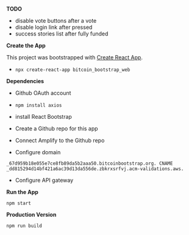 **TODO**

- disable vote buttons after a vote
- disable login link after pressed
- success stories list after fully funded

**Create the App**

This project was bootstrapped with [Create React App](https://github.com/facebook/create-react-app).

- `npx create-react-app bitcoin_bootstrap_web`

**Dependencies**

- Github OAuth account
- `npm install axios`
- install React Bootstrap

- Create a Github repo for this app
- Connect Amplify to the Github repo
- Configure domain

`_67d959b18e055e7ce8fb89da5b2aaa50.bitcoinbootstrap.org. CNAME _dd815294d14bf421a6ac39d13da556de.zbkrxsrfvj.acm-validations.aws.`

- Configure API gateway

**Run the App**

`npm start`

**Production Version**

`npm run build`
